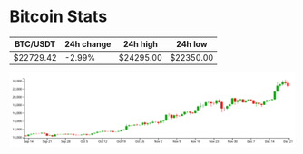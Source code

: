 # Bitcoin Stats

BTC/USDT|24h change|24h high|24h low|
|---|---|---|---|
|$22729.42|-2.99%|$24295.00|$22350.00|

<img src="./chart.svg">
